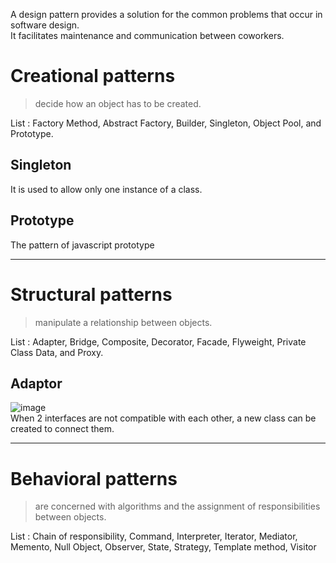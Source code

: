 A design pattern provides a solution for the common problems that occur in software design.<br>
It facilitates maintenance and communication between coworkers.

# Creational patterns
>decide how an object has to be created.<br>

List : Factory Method, Abstract Factory, Builder, Singleton, Object Pool, and Prototype. 

## Singleton
It is used to allow only one instance of a class.

## Prototype
The pattern of javascript prototype

---
# Structural patterns
>manipulate a relationship between objects.<br>

List : Adapter, Bridge, Composite, Decorator, Facade, Flyweight, Private Class Data, and Proxy.
## Adaptor
![image](https://user-images.githubusercontent.com/67142421/178671279-5239da73-796e-48cd-b44e-ef2dd7e21ee1.png)<br>
When 2 interfaces are not compatible with each other, a new class can be created to connect them.

---
# Behavioral patterns
>are concerned with algorithms and the assignment of responsibilities between objects.<br>

List : Chain of responsibility, Command, Interpreter, Iterator, Mediator, Memento, Null Object, Observer, State, Strategy, Template method, Visitor 
